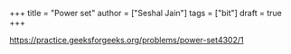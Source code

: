 +++
title = "Power set"
author = ["Seshal Jain"]
tags = ["bit"]
draft = true
+++

<https://practice.geeksforgeeks.org/problems/power-set4302/1>
